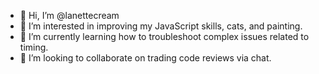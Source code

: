 - 👋 Hi, I’m @lanettecream
- 👀 I’m interested in improving my JavaScript skills, cats, and painting.
- 🌱 I’m currently learning how to troubleshoot complex issues related to timing.
- 💞️ I’m looking to collaborate on trading code reviews via chat.

<!---
lanettecream/lanettecream is a ✨ special ✨ repository because its `README.md` (this file) appears on your GitHub profile.
You can click the Preview link to take a look at your changes.
--->
